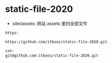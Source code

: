 # static-file-2020

- site/assets: 网站 assets 里的全部文件

```bash
https:

https://github.com/itboos/static-file-2020.git

ssh:
git@github.com:itboos/static-file-2020.git

```
